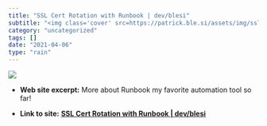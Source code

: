```yaml
---
title: "SSL Cert Rotation with Runbook | dev/blesi"
subtitle: "<img class='cover' src=https://patrick.ble.si/assets/img/ssl_cert_rotation_with_runbook_01.png>"
category: "uncategorized"
tags: []
date: "2021-04-06"
type: "rain"
---
```

<img class="cover" src=https://patrick.ble.si/assets/img/ssl_cert_rotation_with_runbook_01.png>



* **Web site excerpt:** More about Runbook my favorite automation tool so far!

* **Link to site:** **[SSL Cert Rotation with Runbook | dev/blesi](http://patrick.ble.si/ssl-cert-rotation-with-runbook)**